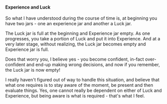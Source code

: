#### Experience and Luck

So what I have understood during the course of time is, at beginning you have two jars - one an
experience jar and another a Luck jar.

The Luck jar is full at the beginning and Experience jar empty. As one progresses, you take a
portion of Luck and put it into Experience. And at a very later stage, without realizing, the Luck jar
becomes empty and Experience jar is full.

Does that worry you, I believe yes - you become confident, in-fact over-confident and end-up making
wrong decisions, and now if you remember, the Luck jar is now empty!

I really haven't figured out of way to handle this situation, and believe that what one requires is
to stay aware of the moment, be present and then evaluate things. Yes, one cannot really be
dependent on either of Luck and Experience, but being aware is what is required - that's what I
feel.